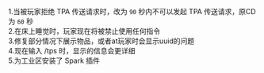 1.当被玩家拒绝 TPA 传送请求时，改为 `90` 秒内不可以发起 TPA 传送请求，原CD为 `60` 秒  
2.在床上睡觉时，玩家现在将被禁止使用任何指令  
3.修复部分情况下展示物品，或者at玩家时会显示uuid的问题  
4.现在输入 /tps 时，显示的信息会更详细  
5.为工业区安装了 Spark 插件
